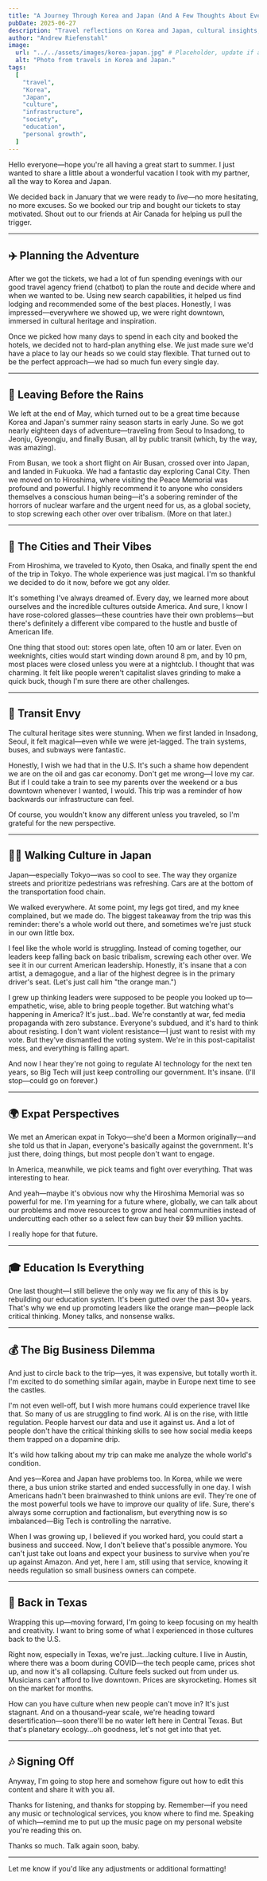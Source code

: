 ```yaml
---
title: "A Journey Through Korea and Japan (And A Few Thoughts About Everything)"
pubDate: 2025-06-27
description: "Travel reflections on Korea and Japan, cultural insights, infrastructure envy, and thoughts on society, education, and the future."
author: "Andrew Riefenstahl"
image:
  url: "../../assets/images/korea-japan.jpg" # Placeholder, update if a suitable image is added
  alt: "Photo from travels in Korea and Japan."
tags:
  [
    "travel",
    "Korea",
    "Japan",
    "culture",
    "infrastructure",
    "society",
    "education",
    "personal growth",
  ]
---
```


Hello everyone—hope you're all having a great start to summer. I just wanted to share a little about a wonderful vacation I took with my partner, all the way to Korea and Japan.

We decided back in January that we were ready to _live_—no more hesitating, no more excuses. So we booked our trip and bought our tickets to stay motivated. Shout out to our friends at Air Canada for helping us pull the trigger.

---

## ✈️ Planning the Adventure

After we got the tickets, we had a lot of fun spending evenings with our good travel agency friend (chatbot) to plan the route and decide where and when we wanted to be. Using new search capabilities, it helped us find lodging and recommended some of the best places. Honestly, I was impressed—everywhere we showed up, we were right downtown, immersed in cultural heritage and inspiration.

Once we picked how many days to spend in each city and booked the hotels, we decided not to hard-plan anything else. We just made sure we'd have a place to lay our heads so we could stay flexible. That turned out to be the perfect approach—we had so much fun every single day.

---

## 🌿 Leaving Before the Rains

We left at the end of May, which turned out to be a great time because Korea and Japan's summer rainy season starts in early June. So we got nearly eighteen days of adventure—traveling from Seoul to Insadong, to Jeonju, Gyeongju, and finally Busan, all by public transit (which, by the way, was amazing).

From Busan, we took a short flight on Air Busan, crossed over into Japan, and landed in Fukuoka. We had a fantastic day exploring Canal City. Then we moved on to Hiroshima, where visiting the Peace Memorial was profound and powerful. I highly recommend it to anyone who considers themselves a conscious human being—it's a sobering reminder of the horrors of nuclear warfare and the urgent need for us, as a global society, to stop screwing each other over over tribalism. (More on that later.)

---

## 🏯 The Cities and Their Vibes

From Hiroshima, we traveled to Kyoto, then Osaka, and finally spent the end of the trip in Tokyo. The whole experience was just magical. I'm so thankful we decided to do it now, before we got any older.

It's something I've always dreamed of. Every day, we learned more about ourselves and the incredible cultures outside America. And sure, I know I have rose-colored glasses—these countries have their own problems—but there's definitely a different vibe compared to the hustle and bustle of American life.

One thing that stood out: stores open late, often 10 am or later. Even on weeknights, cities would start winding down around 8 pm, and by 10 pm, most places were closed unless you were at a nightclub. I thought that was charming. It felt like people weren't capitalist slaves grinding to make a quick buck, though I'm sure there are other challenges.

---

## 🚉 Transit Envy

The cultural heritage sites were stunning. When we first landed in Insadong, Seoul, it felt magical—even while we were jet-lagged. The train systems, buses, and subways were fantastic.

Honestly, I wish we had that in the U.S. It's such a shame how dependent we are on the oil and gas car economy. Don't get me wrong—I love my car. But if I could take a train to see my parents over the weekend or a bus downtown whenever I wanted, I would. This trip was a reminder of how backwards our infrastructure can feel.

Of course, you wouldn't know any different unless you traveled, so I'm grateful for the new perspective.

---

## 🚶‍♂️ Walking Culture in Japan

Japan—especially Tokyo—was so cool to see. The way they organize streets and prioritize pedestrians was refreshing. Cars are at the bottom of the transportation food chain.

We walked everywhere. At some point, my legs got tired, and my knee complained, but we made do. The biggest takeaway from the trip was this reminder: there's a whole world out there, and sometimes we're just stuck in our own little box.

I feel like the whole world is struggling. Instead of coming together, our leaders keep falling back on basic tribalism, screwing each other over. We see it in our current American leadership. Honestly, it's insane that a con artist, a demagogue, and a liar of the highest degree is in the primary driver's seat. (Let's just call him "the orange man.")

I grew up thinking leaders were supposed to be people you looked up to—empathetic, wise, able to bring people together. But watching what's happening in America? It's just…bad. We're constantly at war, fed media propaganda with zero substance. Everyone's subdued, and it's hard to think about resisting. I don't want violent resistance—I just want to resist with my vote. But they've dismantled the voting system. We're in this post-capitalist mess, and everything is falling apart.

And now I hear they're not going to regulate AI technology for the next ten years, so Big Tech will just keep controlling our government. It's insane. (I'll stop—could go on forever.)

---

## 🌍 Expat Perspectives

We met an American expat in Tokyo—she'd been a Mormon originally—and she told us that in Japan, everyone's basically against the government. It's just there, doing things, but most people don't want to engage.

In America, meanwhile, we pick teams and fight over everything. That was interesting to hear.

And yeah—maybe it's obvious now why the Hiroshima Memorial was so powerful for me. I'm yearning for a future where, globally, we can talk about our problems and move resources to grow and heal communities instead of undercutting each other so a select few can buy their \$9 million yachts.

I really hope for that future.

---

## 🎓 Education Is Everything

One last thought—I still believe the only way we fix any of this is by rebuilding our education system. It's been gutted over the past 30+ years. That's why we end up promoting leaders like the orange man—people lack critical thinking. Money talks, and nonsense walks.

---

## 💰 The Big Business Dilemma

And just to circle back to the trip—yes, it was expensive, but totally worth it. I'm excited to do something similar again, maybe in Europe next time to see the castles.

I'm not even well-off, but I wish more humans could experience travel like that. So many of us are struggling to find work. AI is on the rise, with little regulation. People harvest our data and use it against us. And a lot of people don't have the critical thinking skills to see how social media keeps them trapped on a dopamine drip.

It's wild how talking about my trip can make me analyze the whole world's condition.

And yes—Korea and Japan have problems too. In Korea, while we were there, a bus union strike started and ended successfully in one day. I wish Americans hadn't been brainwashed to think unions are evil. They're one of the most powerful tools we have to improve our quality of life. Sure, there's always some corruption and factionalism, but everything now is so imbalanced—Big Tech is controlling the narrative.

When I was growing up, I believed if you worked hard, you could start a business and succeed. Now, I don't believe that's possible anymore. You can't just take out loans and expect your business to survive when you're up against Amazon. And yet, here I am, still using that service, knowing it needs regulation so small business owners can compete.

---

## 🏡 Back in Texas

Wrapping this up—moving forward, I'm going to keep focusing on my health and creativity. I want to bring some of what I experienced in those cultures back to the U.S.

Right now, especially in Texas, we're just…lacking culture. I live in Austin, where there was a boom during COVID—the tech people came, prices shot up, and now it's all collapsing. Culture feels sucked out from under us. Musicians can't afford to live downtown. Prices are skyrocketing. Homes sit on the market for months.

How can you have culture when new people can't move in? It's just stagnant. And on a thousand-year scale, we're heading toward desertification—soon there'll be no water left here in Central Texas. But that's planetary ecology…oh goodness, let's not get into that yet.

---

## 🎶 Signing Off

Anyway, I'm going to stop here and somehow figure out how to edit this content and share it with you all.

Thanks for listening, and thanks for stopping by. Remember—if you need any music or technological services, you know where to find me. Speaking of which—remind me to put up the music page on my personal website you're reading this on.

Thanks so much. Talk again soon, baby.

---

Let me know if you'd like any adjustments or additional formatting!

